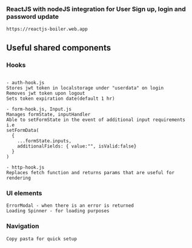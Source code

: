 ### ReactJS with nodeJS integration for User Sign up, login and password update
```https://reactjs-boiler.web.app```

## Useful shared components
### Hooks
```

- auth-hook.js
Stores jwt token in localstorage under "userdata" on login
Removes jwt token upon logout
Sets token expiration date(default 1 hr)

- form-hook.js, Input.js
Manages formState, inputHandler
Able to setFormState in the event of additional input requirements
i.e 
setFormData(
  {
    ...formState.inputs,
    additionalFields: { value:"", isValid:false}
  }
)

- http-hook.js
Replaces fetch function and returns params that are useful for rendering
```
### UI elements
```
ErrorModal - when there is an error is returned
Loading Spinner - for loading purposes
```

### Navigation
```
Copy pasta for quick setup
```
